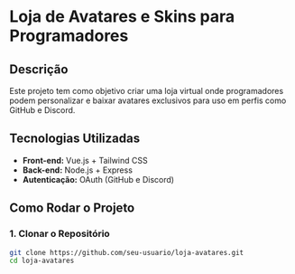 # Loja de Avatares e Skins para Programadores

## Descrição
Este projeto tem como objetivo criar uma loja virtual onde programadores podem personalizar e baixar avatares exclusivos para uso em perfis como GitHub e Discord. 

## Tecnologias Utilizadas
- **Front-end:** Vue.js + Tailwind CSS
- **Back-end:** Node.js + Express
- **Autenticação:** OAuth (GitHub e Discord)

## Como Rodar o Projeto

### 1. Clonar o Repositório
```bash
git clone https://github.com/seu-usuario/loja-avatares.git
cd loja-avatares
